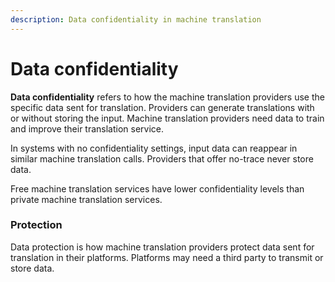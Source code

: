```yaml
---
description: Data confidentiality in machine translation
---
```


# Data confidentiality

**Data confidentiality** refers to how the machine translation providers use the specific data sent for translation. Providers can generate translations with or without storing the input. Machine translation providers need data to train and improve their translation service.

In systems with no confidentiality settings, input data can reappear in similar machine translation calls. Providers that offer no-trace never store data.

Free machine translation services have lower confidentiality levels than private machine translation services.

### Protection

Data protection is how machine translation providers protect data sent for translation in their platforms. Platforms may need a third party to transmit or store data.
